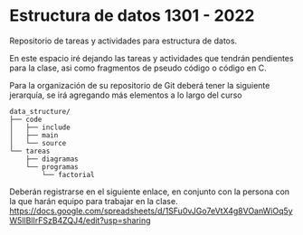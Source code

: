 # Estructura de datos 1301 - 2022

Repositorio de tareas y actividades para estructura de datos.

En este espacio iré dejando las tareas y actividades que tendrán pendientes para la clase, asi como fragmentos de pseudo código o código en C.

Para la organización de su repositorio de Git deberá tener la siguiente jerarquía, se irá agregando más elementos a lo largo del curso

```
data_structure/
├── code
│   ├── include
│   ├── main
│   └── source
└── tareas
    ├── diagramas
    └── programas
        └── factorial
```

Deberán registrarse en el siguiente enlace, en conjunto con la persona con la que harán equipo para trabajar en la clase.
https://docs.google.com/spreadsheets/d/1SFu0vJGo7eVtX4g8VOanWiOq5yW5llBlIrFSzB4ZQJ4/edit?usp=sharing

